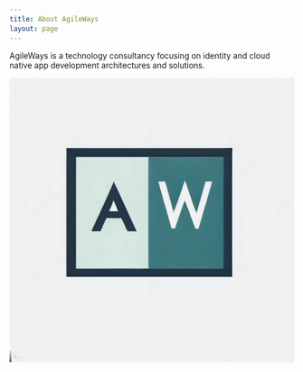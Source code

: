 ```yaml
---
title: About AgileWays
layout: page
---
```


AgileWays is a technology consultancy focusing on identity and cloud native app development architectures and solutions. 

![Me](assets/images/AgileWaysLogo.jpg)